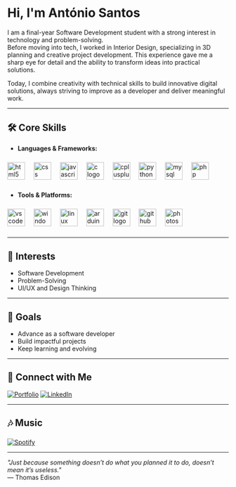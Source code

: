 # Hi, I'm António Santos  

I am a final-year Software Development student with a strong interest in technology and problem-solving.  
Before moving into tech, I worked in Interior Design, specializing in 3D planning and creative project development. This experience gave me a sharp eye for detail and the ability to transform ideas into practical solutions.  

Today, I combine creativity with technical skills to build innovative digital solutions, always striving to improve as a developer and deliver meaningful work.  

---

## 🛠️ Core Skills
- **Languages & Frameworks:**

###

<div align="left">
  <img src="https://cdn.jsdelivr.net/gh/devicons/devicon/icons/html5/html5-original.svg" height="40" alt="html5 logo"  />
  <img width="12" />
  <img src="https://cdn.jsdelivr.net/gh/devicons/devicon/icons/css3/css3-original.svg" height="40" alt="css logo"  />
  <img width="12" />
  <img src="https://cdn.jsdelivr.net/gh/devicons/devicon/icons/javascript/javascript-original.svg" height="40" alt="javascript logo"  />
  <img width="12" />
  <img src="https://skillicons.dev/icons?i=c" height="40" alt="c logo"  />
  <img width="12" />
  <img src="https://cdn.jsdelivr.net/gh/devicons/devicon/icons/cplusplus/cplusplus-original.svg" height="40" alt="cplusplus logo"  />
  <img width="12" />
  <img src="https://cdn.jsdelivr.net/gh/devicons/devicon/icons/python/python-original.svg" height="40" alt="python logo"  />
  <img width="12" />
  <img src="https://cdn.simpleicons.org/mysql/4479A1" height="40" alt="mysql logo"  />
  <img width="12" />
  <img src="https://cdn.jsdelivr.net/gh/devicons/devicon/icons/php/php-original.svg" height="40" alt="php logo"  />
</div> 

###

- **Tools & Platforms:**

###

<div align="left">
  <img src="https://cdn.jsdelivr.net/gh/devicons/devicon/icons/vscode/vscode-original.svg" height="40" alt="vscode logo"  />
  <img width="12" />
  <img src="https://cdn.jsdelivr.net/gh/devicons/devicon/icons/windows8/windows8-original.svg" height="40" alt="windows8 logo"  />
  <img width="12" />
  <img src="https://cdn.jsdelivr.net/gh/devicons/devicon/icons/linux/linux-original.svg" height="40" alt="linux logo"  />
  <img width="12" />
  <img src="https://cdn.jsdelivr.net/gh/devicons/devicon/icons/arduino/arduino-original.svg" height="40" alt="arduino logo"  />
  <img width="12" />
  <img src="https://cdn.jsdelivr.net/gh/devicons/devicon/icons/git/git-original.svg" height="40" alt="git logo"  />
  <img width="12" />
  <img src="https://cdn.jsdelivr.net/gh/devicons/devicon/icons/github/github-original.svg" height="40" alt="github logo"  />
  <img width="12" />
  <img src="https://cdn.jsdelivr.net/gh/devicons/devicon/icons/photoshop/photoshop-plain.svg" height="40" alt="photoshop logo"  />
</div>

###

---

## 📌 Interests
- Software Development  
- Problem-Solving  
- UI/UX and Design Thinking  

---

## 🎯 Goals
- Advance as a software developer  
- Build impactful projects  
- Keep learning and evolving  

---

## 🔗 Connect with Me
[![Portfolio](https://img.shields.io/badge/Portfolio-000?style=for-the-badge&logo=About.me&logoColor=white)](http://portfolio-as.myartsonline.com/) <span>[![LinkedIn](https://img.shields.io/badge/LinkedIn-0A66C2?style=for-the-badge&logo=linkedin&logoColor=white)](https://linkedin.com/in/as-software)  

---

###

<h2 align="left">🎶 Music</h2>

###

[![Spotify](https://novatorem.vercel.app/api/spotify)](https://open.spotify.com/user/)  

---

*"Just because something doesn’t do what you planned it to do, doesn’t mean it’s useless."*  
— Thomas Edison  
